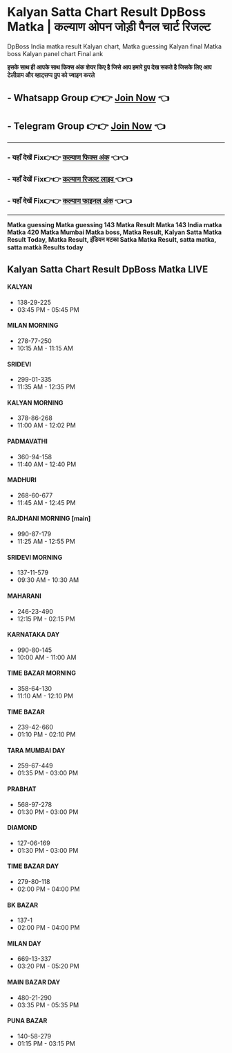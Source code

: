 # Kalyan Satta Chart Result DpBoss Matka | कल्याण ओपन जोड़ी पैनल चार्ट रिजल्ट  
DpBoss India matka result Kalyan chart, Matka guessing Kalyan final Matka boss Kalyan panel chart Final ank

**इसके साथ ही आपके साथ फिक्स अंक शेयर किए है जिसे आप हमारे ग्रुप देख सकते है जिसके लिए आप टेलीग्राम और व्हाट्सप्प ग्रुप को ज्वाइन करले**

##  - Whatsapp Group 👉👉 [Join Now](https://whatsapp.com/channel/0029Vay2FudAzNbmVl8KtW14) 👈

##  - Telegram  Group 👉👉 [Join Now](https://t.me/Hindiupdate201) 👈

---

###  - यहाँ देखें Fix👉👉 [कल्याण फिक्स अंक](https://kalyan-chart-fix.hindipanti.in/dpboss-satta-matka-result-1/) 👈👈

### - यहाँ देखें Fix👉👉 [कल्याण रिजल्ट लाइव ](https://www.google.com/search?q=hindipanti+in+kalyan+fix) 👈👈

### - यहाँ देखें Fix👉👉 [कल्याण फाइनल अंक](https://kalyan-chart-fix.hindipanti.in/dpboss-satta-matka-result-1/) 👈👈

---

**Matka guessing Matka guessing 143 Matka Result Matka 143 India matka Matka 420 Matka Mumbai Matka boss, Matka Result, Kalyan Satta Matka Result Today, Matka Result, इंडियन मटका Satka Matka Result, satta matka, satta matkà Results today**


## Kalyan Satta Chart Result DpBoss Matka LIVE

#### KALYAN
- 138-29-225
- 03:45 PM - 05:45 PM

#### MILAN MORNING
- 278-77-250
- 10:15 AM - 11:15 AM

#### SRIDEVI
- 299-01-335
- 11:35 AM - 12:35 PM

#### KALYAN MORNING
- 378-86-268
- 11:00 AM - 12:02 PM

#### PADMAVATHI
- 360-94-158
- 11:40 AM - 12:40 PM

#### MADHURI
- 268-60-677
- 11:45 AM - 12:45 PM

#### RAJDHANI MORNING [main]
- 990-87-179
- 11:25 AM - 12:55 PM

#### SRIDEVI MORNING
- 137-11-579
- 09:30 AM - 10:30 AM

#### MAHARANI
- 246-23-490
- 12:15 PM - 02:15 PM

#### KARNATAKA DAY
- 990-80-145
- 10:00 AM - 11:00 AM

#### TIME BAZAR MORNING
- 358-64-130
- 11:10 AM - 12:10 PM

#### TIME BAZAR
- 239-42-660
- 01:10 PM - 02:10 PM

#### TARA MUMBAI DAY
- 259-67-449
- 01:35 PM - 03:00 PM

#### PRABHAT
- 568-97-278
- 01:30 PM - 03:00 PM

#### DIAMOND
- 127-06-169
- 01:30 PM - 03:00 PM

#### TIME BAZAR DAY
- 279-80-118
- 02:00 PM - 04:00 PM

#### BK BAZAR
- 137-1
- 02:00 PM - 04:00 PM

#### MILAN DAY
- 669-13-337
- 03:20 PM - 05:20 PM

#### MAIN BAZAR DAY
- 480-21-290
- 03:35 PM - 05:35 PM

#### PUNA BAZAR
- 140-58-279
- 01:15 PM - 03:15 PM

